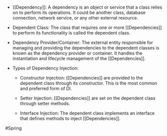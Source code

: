 - [[Dependency]]: A dependency is an object or service that a class relies on to perform its operations. It could be another class, database connection, network service, or any other external resource.
  
- Dependent Class: The class that requires one or more [[Dependencies]] to perform its functionality is called the dependent class.

- Dependency Provider/Container: The external entity responsible for managing and providing the dependencies to the dependent classes is known as the dependency provider or container. It handles the instantiation and lifecycle management of the [[Dependencies]].
  
- Types of Dependency Injection: 
	- Constructor Injection: [[Dependencies]] are provided to the dependent class through its constructor. This is the most common and preferred form of DI. 
	
	 - Setter Injection: [[Dependencies]] are set on the dependent class through setter methods. 
	
	 - Interface Injection: The dependent class implements an interface that defines methods to inject [[Dependencies]].

#Spring 